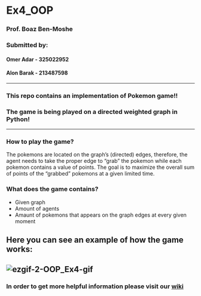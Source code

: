 # Ex4_OOP

### Prof. Boaz Ben-Moshe <br>
### Submitted by:
#### Omer Adar - 325022952
#### Alon Barak - 213487598
---
### This repo contains an implementation of Pokemon game!!
### The game is being played on a directed weighted graph in Python!
---
### How to play the game?
The pokemons are located on the graph’s (directed) edges, therefore, the agent needs to take the proper edge to “grab” the pokemon while each pokemon contains a value of points.
The goal is to maximize the overall sum of points of the “grabbed” pokemons at a given limited time.


### What does the game contains? <br>
- Given graph
- Amount of agents
- Amaunt of pokemons that appears on the graph edges at every given moment

## Here you can see an example of how the game works:
![ezgif-2-OOP_Ex4-gif](https://user-images.githubusercontent.com/80644255/148277077-0bf93916-3aa5-4139-8d9a-ed54db2ccda4.gif)
<br>
---

### In order to get more helpful information please visit our [ wiki ](https://github.com/AlonBarak-dev/Ex4_OOP/wiki)
